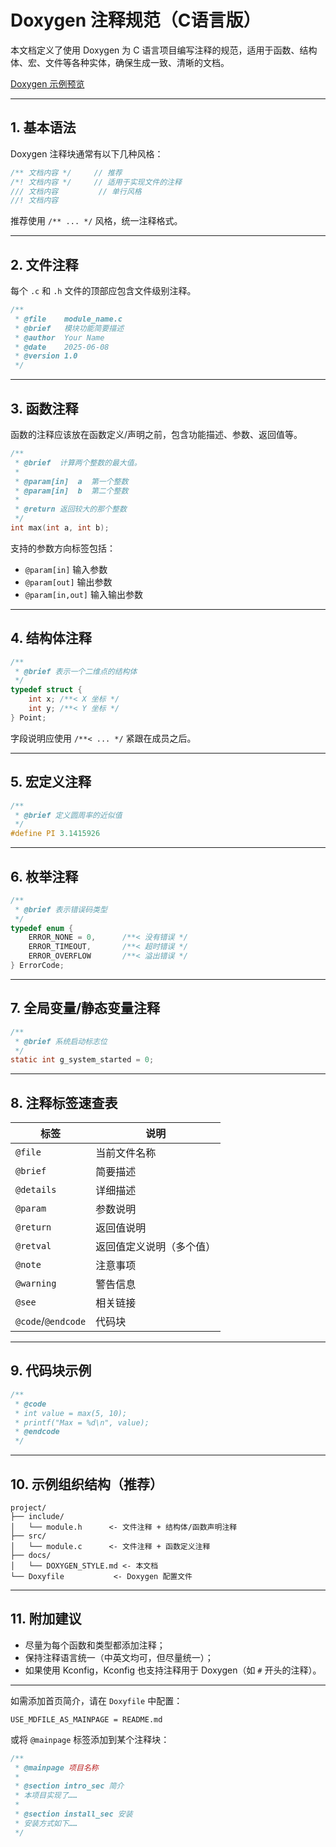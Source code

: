 # Doxygen 注释规范（C语言版）

本文档定义了使用 Doxygen 为 C 语言项目编写注释的规范，适用于函数、结构体、宏、文件等各种实体，确保生成一致、清晰的文档。

[Doxygen 示例预览](https://viys.github.io/doxygen_stu/)

------

## 1. 基本语法

Doxygen 注释块通常有以下几种风格：

```c
/** 文档内容 */     // 推荐
/*! 文档内容 */     // 适用于实现文件的注释
/// 文档内容         // 单行风格
//! 文档内容
```

推荐使用 `/** ... */` 风格，统一注释格式。

------

## 2. 文件注释

每个 `.c` 和 `.h` 文件的顶部应包含文件级别注释。

```c
/**
 * @file    module_name.c
 * @brief   模块功能简要描述
 * @author  Your Name
 * @date    2025-06-08
 * @version 1.0
 */
```

------

## 3. 函数注释

函数的注释应该放在函数定义/声明之前，包含功能描述、参数、返回值等。

```c
/**
 * @brief  计算两个整数的最大值。
 * 
 * @param[in]  a  第一个整数
 * @param[in]  b  第二个整数
 * 
 * @return 返回较大的那个整数
 */
int max(int a, int b);
```

支持的参数方向标签包括：

- `@param[in]`  输入参数
- `@param[out]` 输出参数
- `@param[in,out]` 输入输出参数

------

## 4. 结构体注释

```c
/**
 * @brief 表示一个二维点的结构体
 */
typedef struct {
    int x; /**< X 坐标 */
    int y; /**< Y 坐标 */
} Point;
```

字段说明应使用 `/**< ... */` 紧跟在成员之后。

------

## 5. 宏定义注释

```c
/**
 * @brief 定义圆周率的近似值
 */
#define PI 3.1415926
```

------

## 6. 枚举注释

```c
/**
 * @brief 表示错误码类型
 */
typedef enum {
    ERROR_NONE = 0,      /**< 没有错误 */
    ERROR_TIMEOUT,       /**< 超时错误 */
    ERROR_OVERFLOW       /**< 溢出错误 */
} ErrorCode;
```

------

## 7. 全局变量/静态变量注释

```c
/**
 * @brief 系统启动标志位
 */
static int g_system_started = 0;
```

------

## 8. 注释标签速查表

| 标签               | 说明                     |
| ------------------ | ------------------------ |
| `@file`            | 当前文件名称             |
| `@brief`           | 简要描述                 |
| `@details`         | 详细描述                 |
| `@param`           | 参数说明                 |
| `@return`          | 返回值说明               |
| `@retval`          | 返回值定义说明（多个值） |
| `@note`            | 注意事项                 |
| `@warning`         | 警告信息                 |
| `@see`             | 相关链接                 |
| `@code`/`@endcode` | 代码块                   |

------

## 9. 代码块示例

```c
/**
 * @code
 * int value = max(5, 10);
 * printf("Max = %d\n", value);
 * @endcode
 */
```

------

## 10. 示例组织结构（推荐）

```text
project/
├── include/
│   └── module.h      <- 文件注释 + 结构体/函数声明注释
├── src/
│   └── module.c      <- 文件注释 + 函数定义注释
├── docs/
│   └── DOXYGEN_STYLE.md <- 本文档
└── Doxyfile           <- Doxygen 配置文件
```

------

## 11. 附加建议

- 尽量为每个函数和类型都添加注释；
- 保持注释语言统一（中英文均可，但尽量统一）；
- 如果使用 Kconfig，Kconfig 也支持注释用于 Doxygen（如 `#` 开头的注释）。

------

如需添加首页简介，请在 `Doxyfile` 中配置：

```text
USE_MDFILE_AS_MAINPAGE = README.md
```

或将 `@mainpage` 标签添加到某个注释块：

```c
/**
 * @mainpage 项目名称
 *
 * @section intro_sec 简介
 * 本项目实现了……
 *
 * @section install_sec 安装
 * 安装方式如下……
 */
```


